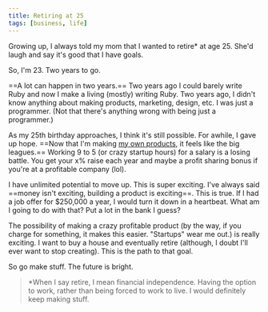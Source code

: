 ```yaml
---
title: Retiring at 25
tags: [business, life]
---
```


Growing up, I always told my mom that I wanted to retire* at age 25. She'd laugh and say it's good that I have goals.

So, I'm 23. Two years to go.

==A lot can happen in two years.== Two years ago I could barely write Ruby and now I make a living (mostly) writing Ruby. Two years ago, I didn't know anything about making products, marketing, design, etc. I was just a programmer. (Not that there's anything wrong with being just a programmer.)

As my 25th birthday approaches, I think it's still possible. For awhile, I gave up hope. ==Now that I'm making [my own products](http://cheddarapp.com), it feels like the big leagues.== Working 9 to 5 (or crazy startup hours) for a salary is a losing battle. You get your x% raise each year and maybe a profit sharing bonus if you're at a profitable company (lol).

I have unlimited potential to move up. This is super exciting. I've always said ==money isn't exciting, building a product is exciting==. This is true. If I had a job offer for $250,000 a year, I would turn it down in a heartbeat. What am I going to do with that? Put a lot in the bank I guess?

The possibility of making a crazy profitable product (by the way, if you charge for something, it makes this easier. "Startups" wear me out.) is really exciting. I want to buy a house and eventually retire (although, I doubt I'll ever want to stop creating). This is the path to that goal.

So go make stuff. The future is bright.

> *When I say retire, I mean financial independence. Having the option to work, rather than being forced to work to live. I would definitely keep making stuff.
